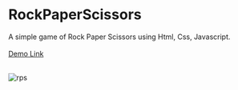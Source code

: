 # RockPaperScissors
A simple game of Rock Paper Scissors using Html, Css, Javascript.<br><br>
<a href="https://jo-erl.github.io/RockPaperScissors/">Demo Link</a><br><br>

![rps](https://github.com/Jo-erl/RockPaperScissors/assets/133300552/8245afb5-b7eb-4bda-9fd3-7b389c809def)
